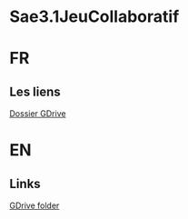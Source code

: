 # Sae3.1JeuCollaboratif
# FR
## Les liens
[Dossier GDrive](https://drive.google.com/drive/u/2/folders/10c3WUI86Xtk_I2BRGtaFxq1rbr27RWVb)

# EN
## Links
[GDrive folder](https://drive.google.com/drive/u/2/folders/10c3WUI86Xtk_I2BRGtaFxq1rbr27RWVb)